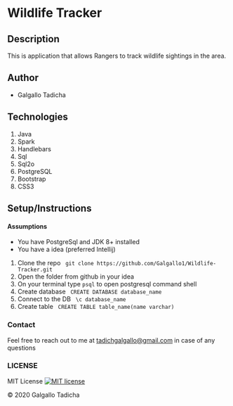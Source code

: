 # Wildlife Tracker

## Description 
This is application that allows Rangers to track wildlife sightings in the area.

## Author
* Galgallo Tadicha

## Technologies
1. Java
2. Spark
3. Handlebars
4. Sql
5. Sql2o
6. PostgreSQL
7. Bootstrap
8. CSS3

## Setup/Instructions
####  Assumptions
* You have PostgreSql and JDK 8+ installed
* You have a idea (preferred Intellij)

1. Clone the repo ``` git clone https://github.com/Galgallo1/Wildlife-Tracker.git```
2. Open the folder from github in your idea
1. On your terminal type ```psql``` to open postgresql command shell
2. Create database ``` CREATE DATABASE database_name```
3. Connect to the DB ``` \c database_name```
4. Create table ``` CREATE TABLE table_name(name varchar)```

### Contact
Feel free to reach out to me at tadichgalgallo@gmail.com in case of any questions

### LICENSE
MIT License [![MIT license](http://img.shields.io/badge/license-MIT-brightgreen.svg)](http://opensource.org/licenses/MIT)


&copy; 2020 Galgallo Tadicha
